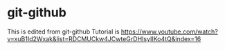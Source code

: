 # git-github
This is edited from git-github 
Tutorial is https://www.youtube.com/watch?v=xuB1Id2Wxak&list=RDCMUCkw4JCwteGrDHIsyIIKo4tQ&index=16
